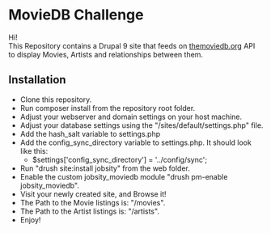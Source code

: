 # MovieDB Challenge  
  
Hi!  
This Repository contains a Drupal 9 site that feeds on [themoviedb.org](http://themoviedb.org/) API to display Movies, Artists and relationships between them.  
  
## Installation  
  
- Clone this repository.
- Run composer install from the repository root folder.
- Adjust your webserver and domain settings on your host machine.
- Adjust your database settings using the "/sites/default/settings.php" file.
- Add the hash_salt variable to settings.php
- Add the config_sync_directory variable to settings.php. It should look like this:
	- $settings['config_sync_directory'] =  '.\./config/sync';
- Run "drush site:install jobsity" from the web folder.
- Enable the custom jobsity_moviedb module "drush pm-enable jobsity_moviedb".
- Visit your newly created site, and Browse it!
- The Path to the Movie listings is: "/movies".
- The Path to the Artist listings is: "/artists".
- Enjoy!
